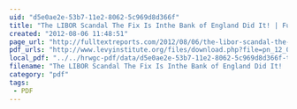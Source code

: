 ```yaml
---
uid: "d5e0ae2e-53b7-11e2-8062-5c969d8d366f"
title: "The LIBOR Scandal The Fix Is Inthe Bank of England Did It! | Full Text Reports... #libor"
created: "2012-08-06 11:48:51"
page_url: "http://fulltextreports.com/2012/08/06/the-libor-scandal-the-fix-is-in-the-bank-of-england-did-it/"
pdf_urls: "http://www.levyinstitute.org/files/download.php?file=pn_12_09.pdf&pubid=1562"
local_pdf: "../../hrwgc-pdf/data/d5e0ae2e-53b7-11e2-8062-5c969d8d366f-the-libor-scandal-the-fix-is-inthe-bank-of-england-did-it-full-text-reports-libor.pdf"
filename: "The LIBOR Scandal The Fix Is Inthe Bank of England Did It! | Full Text Reports #libor.html"
category: "pdf"
tags: 
 - PDF
---
```

